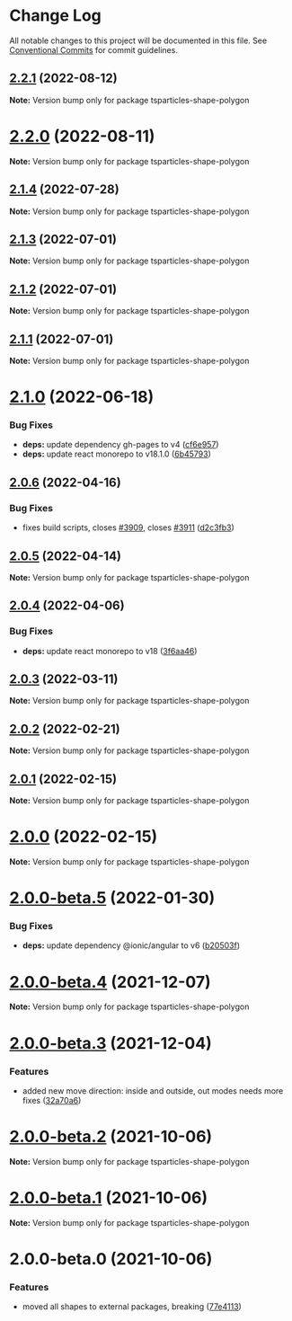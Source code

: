 # Change Log

All notable changes to this project will be documented in this file.
See [Conventional Commits](https://conventionalcommits.org) for commit guidelines.

## [2.2.1](https://github.com/matteobruni/tsparticles/compare/tsparticles-shape-polygon@2.2.0...tsparticles-shape-polygon@2.2.1) (2022-08-12)

**Note:** Version bump only for package tsparticles-shape-polygon





# [2.2.0](https://github.com/matteobruni/tsparticles/compare/tsparticles-shape-polygon@2.1.4...tsparticles-shape-polygon@2.2.0) (2022-08-11)

**Note:** Version bump only for package tsparticles-shape-polygon





## [2.1.4](https://github.com/matteobruni/tsparticles/compare/tsparticles-shape-polygon@2.1.3...tsparticles-shape-polygon@2.1.4) (2022-07-28)

**Note:** Version bump only for package tsparticles-shape-polygon





## [2.1.3](https://github.com/matteobruni/tsparticles/compare/tsparticles-shape-polygon@2.1.2...tsparticles-shape-polygon@2.1.3) (2022-07-01)

**Note:** Version bump only for package tsparticles-shape-polygon





## [2.1.2](https://github.com/matteobruni/tsparticles/compare/tsparticles-shape-polygon@2.1.1...tsparticles-shape-polygon@2.1.2) (2022-07-01)

**Note:** Version bump only for package tsparticles-shape-polygon





## [2.1.1](https://github.com/matteobruni/tsparticles/compare/tsparticles-shape-polygon@2.1.0...tsparticles-shape-polygon@2.1.1) (2022-07-01)

**Note:** Version bump only for package tsparticles-shape-polygon





# [2.1.0](https://github.com/matteobruni/tsparticles/compare/tsparticles-shape-polygon@2.0.6...tsparticles-shape-polygon@2.1.0) (2022-06-18)


### Bug Fixes

* **deps:** update dependency gh-pages to v4 ([cf6e957](https://github.com/matteobruni/tsparticles/commit/cf6e9577132afcec26410f7321fcf5ffcfb05930))
* **deps:** update react monorepo to v18.1.0 ([6b45793](https://github.com/matteobruni/tsparticles/commit/6b457937c41d7681a2135dfcb6ff220e578f22bb))





## [2.0.6](https://github.com/matteobruni/tsparticles/compare/tsparticles-shape-polygon@2.0.5...tsparticles-shape-polygon@2.0.6) (2022-04-16)


### Bug Fixes

* fixes build scripts, closes [#3909](https://github.com/matteobruni/tsparticles/issues/3909), closes [#3911](https://github.com/matteobruni/tsparticles/issues/3911) ([d2c3fb3](https://github.com/matteobruni/tsparticles/commit/d2c3fb33ff9c9d529f2609f89c63cb6e1e61ecda))





## [2.0.5](https://github.com/matteobruni/tsparticles/compare/tsparticles-shape-polygon@2.0.4...tsparticles-shape-polygon@2.0.5) (2022-04-14)

**Note:** Version bump only for package tsparticles-shape-polygon





## [2.0.4](https://github.com/matteobruni/tsparticles/compare/tsparticles-shape-polygon@2.0.3...tsparticles-shape-polygon@2.0.4) (2022-04-06)


### Bug Fixes

* **deps:** update react monorepo to v18 ([3f6aa46](https://github.com/matteobruni/tsparticles/commit/3f6aa46e399d0092ae13ba494db86256c0d05c40))





## [2.0.3](https://github.com/matteobruni/tsparticles/compare/tsparticles-shape-polygon@2.0.2...tsparticles-shape-polygon@2.0.3) (2022-03-11)

**Note:** Version bump only for package tsparticles-shape-polygon





## [2.0.2](https://github.com/matteobruni/tsparticles/compare/tsparticles-shape-polygon@2.0.1...tsparticles-shape-polygon@2.0.2) (2022-02-21)

**Note:** Version bump only for package tsparticles-shape-polygon





## [2.0.1](https://github.com/matteobruni/tsparticles/compare/tsparticles-shape-polygon@2.0.0...tsparticles-shape-polygon@2.0.1) (2022-02-15)

**Note:** Version bump only for package tsparticles-shape-polygon





# [2.0.0](https://github.com/matteobruni/tsparticles/compare/tsparticles-shape-polygon@2.0.0-beta.5...tsparticles-shape-polygon@2.0.0) (2022-02-15)

**Note:** Version bump only for package tsparticles-shape-polygon





# [2.0.0-beta.5](https://github.com/matteobruni/tsparticles/compare/tsparticles-shape-polygon@2.0.0-beta.4...tsparticles-shape-polygon@2.0.0-beta.5) (2022-01-30)


### Bug Fixes

* **deps:** update dependency @ionic/angular to v6 ([b20503f](https://github.com/matteobruni/tsparticles/commit/b20503ff2a29f6c8617f42c764c8a868fc334c5f))





# [2.0.0-beta.4](https://github.com/matteobruni/tsparticles/compare/tsparticles-shape-polygon@2.0.0-beta.3...tsparticles-shape-polygon@2.0.0-beta.4) (2021-12-07)

**Note:** Version bump only for package tsparticles-shape-polygon





# [2.0.0-beta.3](https://github.com/matteobruni/tsparticles/compare/tsparticles-shape-polygon@2.0.0-beta.2...tsparticles-shape-polygon@2.0.0-beta.3) (2021-12-04)


### Features

* added new move direction: inside and outside, out modes needs more fixes ([32a70a6](https://github.com/matteobruni/tsparticles/commit/32a70a68a155db1ed796519addd7298e33a39094))





# [2.0.0-beta.2](https://github.com/matteobruni/tsparticles/compare/tsparticles-shape-polygon@2.0.0-beta.1...tsparticles-shape-polygon@2.0.0-beta.2) (2021-10-06)

**Note:** Version bump only for package tsparticles-shape-polygon





# [2.0.0-beta.1](https://github.com/matteobruni/tsparticles/compare/tsparticles-shape-polygon@2.0.0-beta.0...tsparticles-shape-polygon@2.0.0-beta.1) (2021-10-06)

**Note:** Version bump only for package tsparticles-shape-polygon





# 2.0.0-beta.0 (2021-10-06)


### Features

* moved all shapes to external packages, breaking ([77e4113](https://github.com/matteobruni/tsparticles/commit/77e411338f65ab076fe85c0f143c13417147d4b5))
